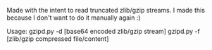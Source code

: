Made with the intent to read truncated zlib/gzip streams. I made this because I don't want to do it manually again :)


Usage:
  gzipd.py -d [base64 encoded zlib/gzip stream]
  gzipd.py -f [zlib/gzip compressed file/content]

